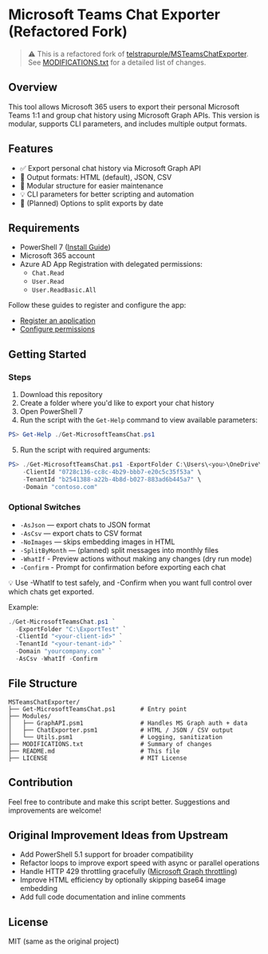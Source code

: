 # Microsoft Teams Chat Exporter (Refactored Fork)

> ⚠️ This is a refactored fork of [telstrapurple/MSTeamsChatExporter](https://github.com/telstrapurple/MSTeamsChatExporter). See [MODIFICATIONS.txt](./MODIFICATIONS.txt) for a detailed list of changes.

## Overview
This tool allows Microsoft 365 users to export their personal Microsoft Teams 1:1 and group chat history using Microsoft Graph APIs. This version is modular, supports CLI parameters, and includes multiple output formats.

## Features
- ✅ Export personal chat history via Microsoft Graph API
- 📂 Output formats: HTML (default), JSON, CSV
- 🧰 Modular structure for easier maintenance
- 💡 CLI parameters for better scripting and automation
- 📅 (Planned) Options to split exports by date

## Requirements
- PowerShell 7 ([Install Guide](https://docs.microsoft.com/en-us/powershell/scripting/install/installing-powershell-core-on-windows?view=powershell-7))
- Microsoft 365 account
- Azure AD App Registration with delegated permissions:
  - `Chat.Read`
  - `User.Read`
  - `User.ReadBasic.All`

Follow these guides to register and configure the app:
- [Register an application](https://docs.microsoft.com/en-us/azure/active-directory/develop/quickstart-register-app)
- [Configure permissions](https://docs.microsoft.com/en-us/azure/active-directory/develop/quickstart-configure-app-access-web-apis)

## Getting Started

### Steps
1. Download this repository
2. Create a folder where you'd like to export your chat history
3. Open PowerShell 7
4. Run the script with the `Get-Help` command to view available parameters:

```powershell
PS> Get-Help ./Get-MicrosoftTeamsChat.ps1
```

5. Run the script with required arguments:

```powershell
PS> ./Get-MicrosoftTeamsChat.ps1 -ExportFolder C:\Users\<you>\OneDrive\ExportChat \ 
    -ClientId "0728c136-cc8c-4b29-bbb7-e20c5c35f53a" \ 
    -TenantId "b2541388-a22b-4b8d-b027-883ad6b445a7" \ 
    -Domain "contoso.com"
```

### Optional Switches
- `-AsJson` — export chats to JSON format
- `-AsCsv` — export chats to CSV format
- `-NoImages` — skips embedding images in HTML
- `-SplitByMonth` — (planned) split messages into monthly files
- `-WhatIf` - Preview actions without making any changes (dry run mode)
- `-Confirm` - Prompt for confirmation before exporting each chat

💡 Use -WhatIf to test safely, and -Confirm when you want full control over which chats get exported.

Example:
```powershell
./Get-MicrosoftTeamsChat.ps1 `
  -ExportFolder "C:\ExportTest" `
  -ClientId "<your-client-id>" `
  -TenantId "<your-tenant-id>" `
  -Domain "yourcompany.com" `
  -AsCsv -WhatIf -Confirm
```

## File Structure
```text
MSTeamsChatExporter/
├── Get-MicrosoftTeamsChat.ps1       # Entry point
├── Modules/
│   ├── GraphAPI.psm1                # Handles MS Graph auth + data
│   ├── ChatExporter.psm1            # HTML / JSON / CSV output
│   └── Utils.psm1                   # Logging, sanitization
├── MODIFICATIONS.txt                # Summary of changes
├── README.md                        # This file
├── LICENSE                          # MIT License
```

## Contribution
Feel free to contribute and make this script better. Suggestions and improvements are welcome!

## Original Improvement Ideas from Upstream
- Add PowerShell 5.1 support for broader compatibility
- Refactor loops to improve export speed with async or parallel operations
- Handle HTTP 429 throttling gracefully ([Microsoft Graph throttling](https://docs.microsoft.com/en-us/graph/throttling))
- Improve HTML efficiency by optionally skipping base64 image embedding
- Add full code documentation and inline comments

## License
MIT (same as the original project)
